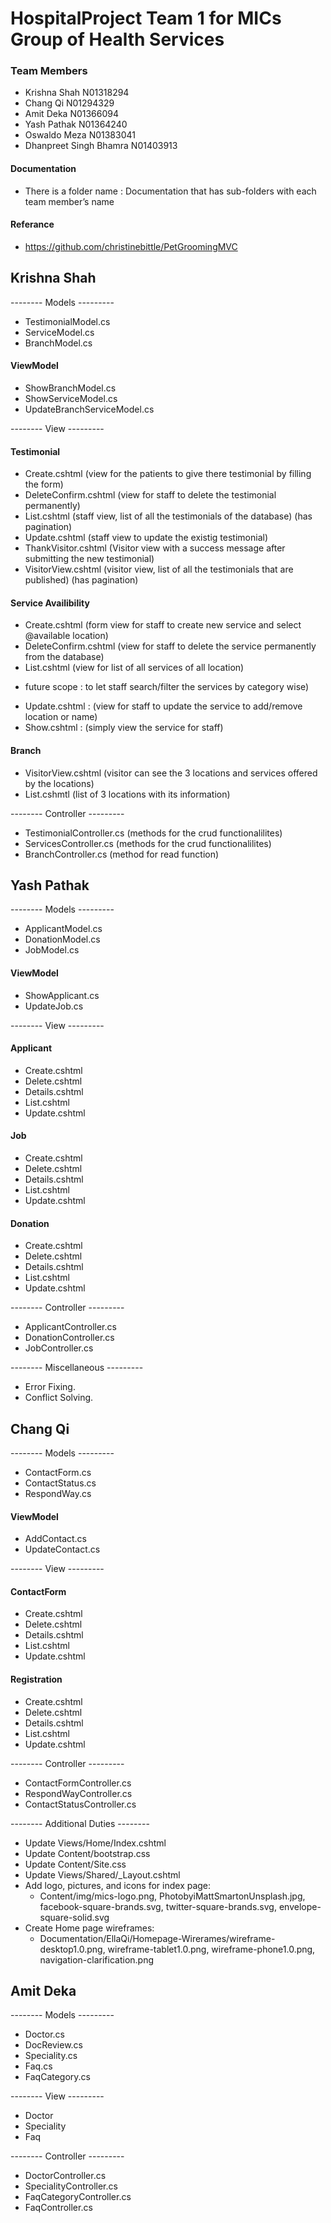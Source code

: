 # HospitalProject Team 1 for MICs Group of Health Services
### Team Members
* Krishna Shah N01318294
* Chang Qi N01294329 
* Amit Deka N01366094 
* Yash Pathak N01364240 
* Oswaldo Meza N01383041 
* Dhanpreet Singh Bhamra N01403913 

#### Documentation
* There is a folder name : Documentation that has sub-folders with each team member’s name

#### Referance 
*  https://github.com/christinebittle/PetGroomingMVC


## Krishna Shah
-------- Models ---------

* TestimonialModel.cs
* ServiceModel.cs
* BranchModel.cs

#### ViewModel
* ShowBranchModel.cs
* ShowServiceModel.cs
* UpdateBranchServiceModel.cs

-------- View ---------

#### Testimonial
* Create.cshtml (view for the patients to give there testimonial by filling the form)
* DeleteConfirm.cshtml (view for staff to delete the testimonial permanently)
* List.cshtml (staff view, list of all the testimonials of the database) (has pagination)
* Update.cshtml (staff view to update the existig testimonial)
* ThankVisitor.cshtml (Visitor view with a success message after submitting the new testimonial)
* VisitorView.cshtml (visitor view, list of all the testimonials that are published) (has pagination)

#### Service Availibility
* Create.cshtml (form view for staff to create new service and select @available location)
* DeleteConfirm.cshtml (view for staff to delete the service permanently from the database)
* List.cshtml (view for list of all services of all location)
- future scope : to let staff search/filter the services by category wise) 
* Update.cshtml : (view for staff to update the service to add/remove location or name)
* Show.cshtml : (simply view the service for staff)

#### Branch
* VisitorView.cshtml (visitor can see the 3 locations and services offered by the locations)
* List.cshmtl (list of 3 locations with its information)

-------- Controller ---------

* TestimonialController.cs (methods for the crud functionalilites)
* ServicesController.cs (methods for the crud functionalilites)
* BranchController.cs (method for read function)


## Yash Pathak
-------- Models ---------

* ApplicantModel.cs
* DonationModel.cs
* JobModel.cs

#### ViewModel
* ShowApplicant.cs
* UpdateJob.cs

-------- View ---------

#### Applicant
* Create.cshtml
* Delete.cshtml
* Details.cshtml
* List.cshtml
* Update.cshtml


#### Job
* Create.cshtml
* Delete.cshtml
* Details.cshtml
* List.cshtml
* Update.cshtml

#### Donation
* Create.cshtml
* Delete.cshtml
* Details.cshtml
* List.cshtml
* Update.cshtml

-------- Controller ---------

* ApplicantController.cs
* DonationController.cs
* JobController.cs

-------- Miscellaneous ---------
* Error Fixing.
* Conflict Solving.

## Chang Qi
-------- Models ---------

* ContactForm.cs
* ContactStatus.cs
* RespondWay.cs

#### ViewModel
* AddContact.cs
* UpdateContact.cs

-------- View ---------

#### ContactForm
* Create.cshtml
* Delete.cshtml
* Details.cshtml
* List.cshtml
* Update.cshtml


#### Registration
* Create.cshtml
* Delete.cshtml
* Details.cshtml
* List.cshtml
* Update.cshtml

-------- Controller ---------

* ContactFormController.cs
* RespondWayController.cs
* ContactStatusController.cs

-------- Additional Duties --------
 * Update Views/Home/Index.cshtml
 * Update Content/bootstrap.css
 * Update Content/Site.css
 * Update Views/Shared/_Layout.cshtml
 * Add logo, pictures, and icons for index page: 
   * Content/img/mics-logo.png, PhotobyiMattSmartonUnsplash.jpg, facebook-square-brands.svg, twitter-square-brands.svg, envelope-square-solid.svg
 * Create Home page wireframes: 
   * Documentation/EllaQi/Homepage-Wirerames/wireframe-desktop1.0.png, wireframe-tablet1.0.png, wireframe-phone1.0.png, navigation-clarification.png


## Amit Deka
-------- Models ---------

* Doctor.cs
* DocReview.cs
* Speciality.cs
* Faq.cs
* FaqCategory.cs



-------- View ---------
* Doctor
* Speciality
* Faq


-------- Controller ---------
* DoctorController.cs
* SpecialityController.cs
* FaqCategoryController.cs
* FaqController.cs

